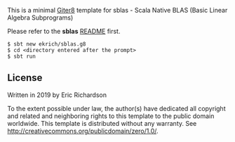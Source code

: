 This is a minimal [Giter8][g8] template for sblas - Scala Native BLAS (Basic Linear Algebra Subprograms)

Please refer to the **sblas** [README](https://github.com/ekrich/sblas#sblas---scala-native-blas) first.

```
$ sbt new ekrich/sblas.g8
$ cd <directory entered after the prompt>
$ sbt run
```

License
-------
Written in 2019 by Eric Richardson

To the extent possible under law, the author(s) have dedicated all copyright and
related and neighboring rights to this template to the public domain worldwide.
This template is distributed without any warranty. See
<http://creativecommons.org/publicdomain/zero/1.0/>.

[g8]: http://www.foundweekends.org/giter8/
